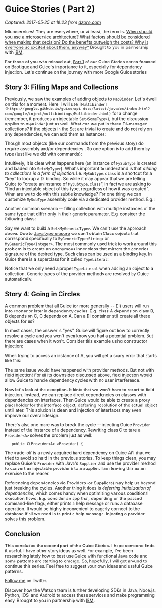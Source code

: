 # Guice Stories ( Part 2)

_Captured: 2017-05-25 at 10:23 from [dzone.com](https://dzone.com/articles/guice-storiespart-2?edition=300092&utm_source=Daily%20Digest&utm_medium=email&utm_campaign=dd%202017-05-24)_

Microservices! They are everywhere, or at least, the term is. [When should you use a microservice architecture? What factors should be considered when making that decision? Do the benefits outweigh the costs? Why is everyone so excited about them, anyway?](https://dzone.com/go?i=180128&u=https%3A%2F%2Fbs.serving-sys.com%2Fserving%2FadServer.bs%3Fcn%3Dtrd%26mc%3Dclick%26pli%3D20943538%26PluID%3D0%26ord%3D%255Btimestamp%255D) Brought to you in partnership with [IBM](https://dzone.com/go?i=180128&u=https%3A%2F%2Fbs.serving-sys.com%2Fserving%2FadServer.bs%3Fcn%3Dtrd%26mc%3Dclick%26pli%3D20943538%26PluID%3D0%26ord%3D%255Btimestamp%255D).

For those of you who missed out, [Part 1](https://dzone.com/articles/guice-stories-part-1) of our Guice Stories series focused on Bootique and Guice's importance to it, especially for dependency injection. Let's continue on the journey with more Google Guice stories.

## Story 3: Filling Maps and Collections

Previously, we saw the examples of adding objects to `MapBinder`. Let's dwell on this for a moment. Here, I will use `[Multibinder](https://google.github.io/guice/api-docs/latest/javadoc/index.html?com/google/inject/multibindings/Multibinder.html)` for a change (remember, it produces an injectable `Set<SomeType>`), but the discussion applies to `MapBinder` just as well. What can we put in these DI-managed collections? If the objects in the Set are trivial to create and do not rely on any dependencies, we can add them as instances:

Though most objects (like our commands from the previous story) do require assembly and/or dependencies . So one option is to add them by type (just like we did with commands):

Intuitively, it is clear what happens here (an instance of `MySubType` is created and loaded into `Set<MyType>`). What's important to understand is that _adding to collections is a form of injection_. I.e. `MySubtype.class` is a shortcut for a "key" to lookup a DI binding. So while it may appear that we are telling Guice to "create an instance of `MySubtype.class`", in fact we are asking to "find an injectable object of this type, regardless of how it was created". What are we to do with this subtle knowledge? For one thing we can customize `MySubType` assembly code via a dedicated provider method. E.g.:

Another common scenario -- filling collection with multiple instances of the same type that differ only in their generic parameter. E.g. consider the following class:

Say we want to build a `Set<MyGenericType>`. We can't use the approach above. Due to [Java type erasure](https://docs.oracle.com/javase/tutorial/java/generics/erasure.html) we can't obtain Class objects that correspond specifically to `MyGenericType<String>` or `MyGenericType<Integer>`. The most commonly used trick to work around this problem is to create an anonymous inner class that mirrors the generics signature of the desired type. Such class can be used as a binding key. In Guice there is a superclass for it called `TypeLiteral`:

Notice that we only need a proper `TypeLiteral` when adding an object to a collection. Generic types of the provider methods are resolved by Guice automatically.

## Story 4: Going in Circles

A common problem that all Guice (or more generally -- DI) users will run into sooner or later is dependency cycles. E.g. class A depends on class B, B depends on C, C depends on A. Can a DI container still create all these objects for us?

In most cases, the answer is "yes". Guice will figure out how to correctly resolve a cycle and you won't even know you had a potential problem. But there are cases when it won't. Consider this example using constructor injection:

When trying to access an instance of A, you will get a scary error that starts like this:

The same issue would have happened with provider methods. But not with field injection! For all its downsides discussed above, field injection would allow Guice to handle dependency cycles with no user interference.

Now let's look at the exception. It hints that we won't have to resort to field injection. Instead, we can replace direct dependencies on classes with dependencies on interfaces. Then Guice would be able to create a proxy placeholder for the interface object, deferring resolution of the actual object until later. This solution is clean and injection of interfaces may even improve our overall design.

There's also one more way to break the cycle -- injecting Guice `Provider` instead of the instance of a dependency. Rewriting class C to take a `Provider<A>` solves the problem just as well:
    
    
       public C(Provider<A> aProvider) {

The trade-off is a newly acquired hard dependency on Guice API that we tried to avoid so hard in the previous stories. To keep things clean, you may replace Guice's `Provider` with Java's `Supplier` and use the provider method to convert an injectable provider into a supplier. I am leaving this as an exercise to the reader.

Referencing dependencies via Providers (or Suppliers) may help us beyond just breaking the cycles. Another thing it does is _deferring initialization of dependencies_, which comes handy when optimizing various conditional execution flows. E.g. consider an app that, depending on the passed command-line flags, either prints a help message or runs a database operation. It would be highly inconvenient to eagerly connect to the database if all we need is to print a help message. Injecting a provider solves this problem.

## Conclusion

This concludes the second part of the Guice Stories. I hope someone finds it useful. I have other story ideas as well. For example, I've been researching lately how to best use Guice with functional Java code and some patterns are starting to emerge. So, hopefully, I will get around to continue this series. Feel free to suggest your own ideas and useful Guice patterns.

[Follow me](https://twitter.com/andrus_a) on Twitter.

Discover how the Watson team is [further developing SDKs in Java](https://dzone.com/go?i=180126&u=https%3A%2F%2Fbs.serving-sys.com%2Fserving%2FadServer.bs%3Fcn%3Dtrd%26mc%3Dclick%26pli%3D20943536%26PluID%3D0%26ord%3D%255Btimestamp%255D), Node.js, Python, iOS, and Android to access these services and make programming easy. Brought to you in partnership with [IBM](https://dzone.com/go?i=180126&u=https%3A%2F%2Fbs.serving-sys.com%2Fserving%2FadServer.bs%3Fcn%3Dtrd%26mc%3Dclick%26pli%3D20943536%26PluID%3D0%26ord%3D%255Btimestamp%255D).
